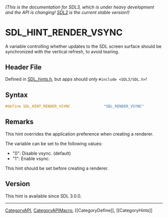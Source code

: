 ###### (This is the documentation for SDL3, which is under heavy development and the API is changing! [SDL2](https://wiki.libsdl.org/SDL2/) is the current stable version!)
# SDL_HINT_RENDER_VSYNC

A variable controlling whether updates to the SDL screen surface should be synchronized with the vertical refresh, to avoid tearing.

## Header File

Defined in [SDL_hints.h](https://github.com/libsdl-org/SDL/blob/main/include/SDL3/SDL_hints.h), but apps should _only_ `#include <SDL3/SDL.h>`!

## Syntax

```c
#define SDL_HINT_RENDER_VSYNC               "SDL_RENDER_VSYNC"
```

## Remarks

This hint overrides the application preference when creating a renderer.

The variable can be set to the following values:

- "0": Disable vsync. (default)
- "1": Enable vsync.

This hint should be set before creating a renderer.

## Version

This hint is available since SDL 3.0.0.

----
[CategoryAPI](CategoryAPI), [CategoryAPIMacro](CategoryAPIMacro), [[CategoryDefine]], [[CategoryHints]]


